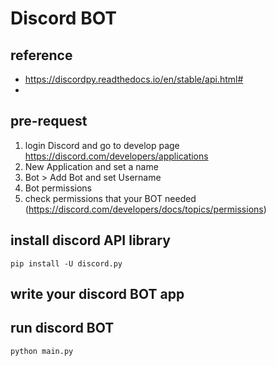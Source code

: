 # Discord BOT

## reference
- https://discordpy.readthedocs.io/en/stable/api.html#
- 
## pre-request
1. login Discord and go to develop page https://discord.com/developers/applications
2. New Application and set a name
3. Bot > Add Bot and set Username
4. Bot permissions
5. check permissions that your BOT needed (https://discord.com/developers/docs/topics/permissions)

## install discord API library
```shell
pip install -U discord.py
```

## write your discord BOT app


## run discord BOT
```shell
python main.py
```